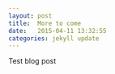 ```yaml
---
layout: post
title:  More to come
date:   2015-04-11 13:32:55
categories: jekyll update
---
```

Test blog post